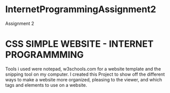 # InternetProgrammingAssignment2
Assignment 2


# CSS SIMPLE WEBSITE - INTERNET PROGRAMMMING 

Tools i used were notepad, w3schools.com for a website template and the snipping tool on my computer. 
I created this Project to show off the different ways to make a website more organized, pleasing to the viewer, and which tags and elements to use on a website.  

